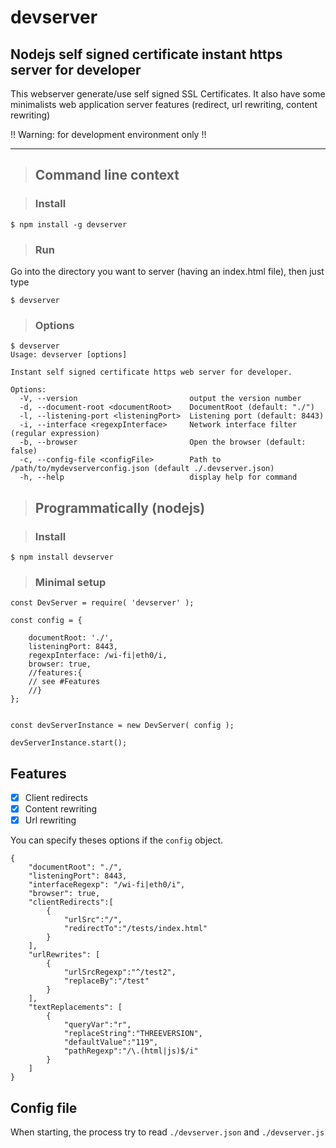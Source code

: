 # devserver


## Nodejs self signed certificate instant https server for developer

This webserver generate/use self signed SSL Certificates. It also have some minimalists web application server features (redirect, url rewriting, content rewriting)

!! Warning: for development environment only !!

--------

>## Command line context 

> ### Install
```
$ npm install -g devserver
```

> ### Run
Go into the directory you want to server (having an index.html file), then just type
```
$ devserver
```

> ### Options
```
$ devserver
Usage: devserver [options]

Instant self signed certificate https web server for developer.

Options:
  -V, --version                         output the version number
  -d, --document-root <documentRoot>    DocumentRoot (default: "./")
  -l, --listening-port <listeningPort>  Listening port (default: 8443)
  -i, --interface <regexpInterface>     Network interface filter (regular expression)
  -b, --browser                         Open the browser (default: false)
  -c, --config-file <configFile>        Path to /path/to/mydevserverconfig.json (default ./.devserver.json)
  -h, --help                            display help for command

```

> ## Programmatically (nodejs)

> ### Install
```
$ npm install devserver
```

> ### Minimal setup

```
const DevServer = require( 'devserver' );

const config = {

    documentRoot: './',
    listeningPort: 8443,
    regexpInterface: /wi-fi|eth0/i,
    browser: true,
    //features:{
    // see #Features
    //}
};


const devServerInstance = new DevServer( config );

devServerInstance.start();
```

## Features

* [x] Client redirects
* [x] Content rewriting
* [x] Url rewriting

You can specify theses options if the `config` object.


```
{
    "documentRoot": "./",
    "listeningPort": 8443,
    "interfaceRegexp": "/wi-fi|eth0/i",
    "browser": true,
    "clientRedirects":[
        {
            "urlSrc":"/",
            "redirectTo":"/tests/index.html"
        }
    ],
    "urlRewrites": [
        {
            "urlSrcRegexp":"^/test2",
            "replaceBy":"/test"
        }
    ],
    "textReplacements": [
        {
            "queryVar":"r",
            "replaceString":"THREEVERSION",
            "defaultValue":"119",
            "pathRegexp":"/\.(html|js)$/i"
        }
    ]
}
```

## Config file

When starting, the process try to read `./devserver.json` and `./devserver.js`
